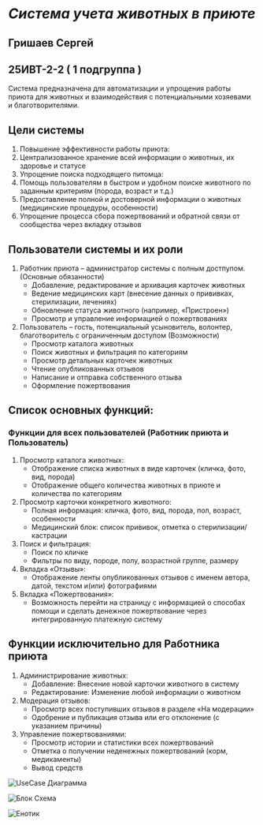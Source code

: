 # ***Система учета животных в приюте***
## Гришаев Сергей  
## 25ИВТ-2-2 ( 1 подгруппа )

Система предназначена для автоматизации и упрощения работы приюта для животных и взаимодействия с потенциальными хозяевами и благотворителями.
## Цели системы
1. Повышение эффективности работы приюта: 
2. Централизованное хранение всей информации о животных, их здоровье и статусе
3. Упрощение поиска подходящего питомца: 
4. Помощь пользователям в быстром и удобном поиске животного по заданным критериям (порода, возраст и т.д.)
5.	Предоставление полной и достоверной информации о животных (медицинские процедуры, особенности)
6. Упрощение процесса сбора пожертвований и обратной связи от сообщества через вкладку отзывов


## Пользователи системы и их роли
1. Работник приюта – администратор системы с полным достпупом. (Основные обязанности)
    - Добавление, редактирование и архивация карточек животных
    - Ведение медицинских карт (внесение данных о прививках, стерилизации, лечениях)
    - Обновление статуса животного (например, «Пристроен»)
    - Просмотр и управление информацией о пожертвованиях
2. Пользователь – гость, потенциальный усыновитель, волонтер, благотворитель с ограниченным доступом (Возможности)
    - Просмотр каталога животных
    - Поиск животных и фильтрация по категориям
    - Просмотр детальных карточек животных
    - Чтение опубликованных отзывов
    - Написание и отправка собственного отзыва
    - Оформление пожертвования


## Список основных функций:
### Функции для всех пользователей (Работник приюта и Пользователь)
1. Просмотр каталога животных:
    - Отображение списка животных в виде карточек (кличка, фото, вид, порода)
    - Отображение общего количества животных в приюте и количества по категориям
2. Просмотр карточки конкретного животного:
    - Полная информация: кличка, фото, вид, порода, пол, возраст, особенности
    - Медицинский блок: список прививок, отметка о стерилизации/кастрации
3. Поиск и фильтрация:
    - Поиск по кличке
    - Фильтры по виду, породе, полу, возрастной группе, размеру
4. Вкладка «Отзывы»:
    - Отображение ленты опубликованных отзывов с именем автора, датой, текстом и(или) фотографиями
5. Вкладка «Пожертвования»:
    - Возможность перейти на страницу с информацией о способах помощи и сделать денежное пожертвование через интегрированную платежную систему


## Функции исключительно для Работника приюта
1. Администрирование животных:
    - Добавление: Внесение новой карточки животного в систему
    - Редактирование: Изменение любой информации о животном
2. Модерация отзывов:
    - Просмотр всех поступивших отзывов в разделе «На модерации»
    - Одобрение и публикация отзыва или его отклонение (с указанием причины)
3. Управление пожертвованиями:
    - Просмотр истории и статистики всех пожертвований
    - Отметка о получении неденежных пожертвований (корм, медикаменты)
    - Вывод средств

![UseCase Диаграмма](https://i.ibb.co/mj05z3M/Usecase.png)  

![Блок Схема](https://i.ibb.co/TqqGf1Gy/image.png)

![Енотик](https://tenor.com/bq5dO3Jp1Io.gif)
